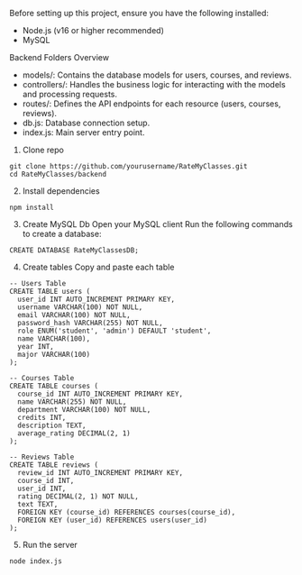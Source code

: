 Before setting up this project, ensure you have the following installed:
- Node.js (v16 or higher recommended)
- MySQL

Backend Folders Overview
- models/: Contains the database models for users, courses, and reviews.
- controllers/: Handles the business logic for interacting with the models and processing requests.
- routes/: Defines the API endpoints for each resource (users, courses, reviews).
- db.js: Database connection setup.
- index.js: Main server entry point.

1. Clone repo
```
git clone https://github.com/yourusername/RateMyClasses.git
cd RateMyClasses/backend
```
2. Install dependencies
```
npm install
```

3. Create MySQL Db
Open your MySQL client
Run the following commands to create a database:
```
CREATE DATABASE RateMyClassesDB;
```

4. Create tables
Copy and paste each table
```
-- Users Table
CREATE TABLE users (
  user_id INT AUTO_INCREMENT PRIMARY KEY,
  username VARCHAR(100) NOT NULL,
  email VARCHAR(100) NOT NULL,
  password_hash VARCHAR(255) NOT NULL,
  role ENUM('student', 'admin') DEFAULT 'student',
  name VARCHAR(100),
  year INT,
  major VARCHAR(100)
);

-- Courses Table
CREATE TABLE courses (
  course_id INT AUTO_INCREMENT PRIMARY KEY,
  name VARCHAR(255) NOT NULL,
  department VARCHAR(100) NOT NULL,
  credits INT,
  description TEXT,
  average_rating DECIMAL(2, 1)
);

-- Reviews Table
CREATE TABLE reviews (
  review_id INT AUTO_INCREMENT PRIMARY KEY,
  course_id INT,
  user_id INT,
  rating DECIMAL(2, 1) NOT NULL,
  text TEXT,
  FOREIGN KEY (course_id) REFERENCES courses(course_id),
  FOREIGN KEY (user_id) REFERENCES users(user_id)
);
```

5. Run the server
```
node index.js
```